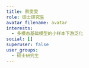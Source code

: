 ```yaml
---
title: 蔡雯雯
role: 硕士研究生
avatar_filename: avatar
interests:
  - 多模态基础模型的小样本下游泛化
social: []
superuser: false
user_groups:
  - 硕士研究生
---
```

